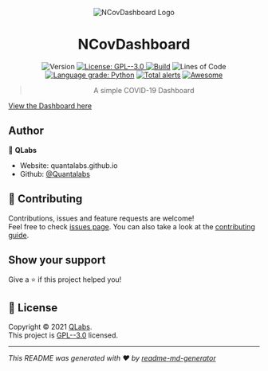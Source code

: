<p align='center'><img src="https://i.ibb.co/rvN91xr/Screenshot-2021-03-02-153146.jpg" alt="NCovDashboard Logo" border="0"></p>
<h1 align="center">NCovDashboard </h1>
<p align='center'>
  <img alt="Version" src="https://img.shields.io/badge/version-1.0.0-blue.svg?cacheSeconds=2592000" />
  <a href="https://github.com/Quantalabs/NCOVDashboard/blob/main/LICENSE" target="_blank">
    <img alt="License: GPL--3.0" src="https://img.shields.io/badge/License-GPL--3.0-yellow.svg" />
  </a>
  <a href="https://github.com/Quantalabs/NCOVDashboard/actions/workflows/build.yml"><img src="https://img.shields.io/github/workflow/status/Quantalabs/NCOVDashboard/Update%20Case%20Data" alt="Build"></a>
  <img alt="Lines of Code" src="https://img.shields.io/tokei/lines/github/epispot/epispot?color=orange">
  <a href="https://lgtm.com/projects/g/Quantalabs/NCOVDashboard/context:python"><img alt="Language grade: Python" src="https://img.shields.io/lgtm/grade/python/g/Quantalabs/NCOVDashboard.svg?logo=lgtm&logoWidth=18"/></a>
  <a href="https://lgtm.com/projects/g/Quantalabs/NCOVDashboard/alerts/"><img alt="Total alerts" src="https://img.shields.io/lgtm/alerts/g/Quantalabs/NCOVDashboard.svg?logo=lgtm&logoWidth=18"/></a>
  <a href="https://github.com/soroushchehresa/awesome-coronavirus#web-apps"><img src="https://awesome.re/badge.svg" alt="Awesome"></a>
</p>

<blockquote align='center'>A simple COVID-19 Dashboard</blockquote>

[View the Dashboard here](https://quantalabs.github.io/NCOVDashboard/us)

## Author

👤 **QLabs**

* Website: quantalabs.github.io
* Github: [@Quantalabs](https://github.com/Quantalabs)

## 🤝 Contributing

Contributions, issues and feature requests are welcome!<br />Feel free to check [issues page](https://github.com/Quantalabs/NCOVDashboard/issues). You can also take a look at the [contributing guide](https://github.com/Quantalabs/NCOVDashboard/blob/main/CONTRIBUTING.md).

## Show your support

Give a ⭐️ if this project helped you!

## 📝 License

Copyright © 2021 [QLabs](https://github.com/Quantalabs).<br />
This project is [GPL--3.0](https://github.com/Quantalabs/NCOVDashboard/blob/main/LICENSE) licensed.

***
_This README was generated with ❤️ by [readme-md-generator](https://github.com/kefranabg/readme-md-generator)_
